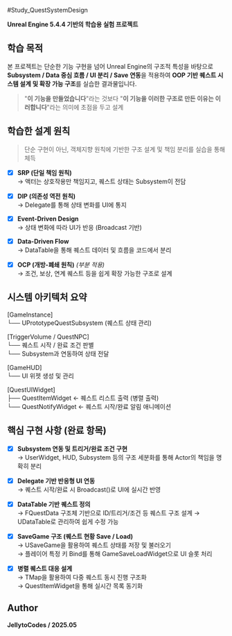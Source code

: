 #Study_QuestSystemDesign

**Unreal Engine 5.4.4 기반의 학습용 실험 프로젝트**

## 학습 목적
본 프로젝트는 단순한 기능 구현을 넘어
Unreal Engine의 구조적 특성을 바탕으로 **Subsystem / Data 중심 흐름 / UI 분리 / Save 연동**을 적용하여
**OOP 기반 퀘스트 시스템 설계 및 확장 가능 구조**를 실습한 결과물입니다.

> "**이 기능을 만들었습니다**"라는 것보다 "**이 기능을 이러한 구조로 만든 이유는 이러합니다**"라는
의미에 초점을 두고 설계

## 학습한 설계 원칙
> 단순 구현이 아닌, 객체지향 원칙에 기반한 구조 설계 및 책임 분리를 실습을 통해 체득
- [X] **SRP (단일 책임 원칙)**  
  → 액터는 상호작용만 책임지고, 퀘스트 상태는 Subsystem이 전담

- [X] **DIP (의존성 역전 원칙)**  
  → Delegate를 통해 상태 변화를 UI에 통지

- [X] **Event-Driven Design**  
  → 상태 변화에 따라 UI가 반응 (Broadcast 기반)

- [X] **Data-Driven Flow**  
  → DataTable을 통해 퀘스트 데이터 및 흐름을 코드에서 분리

- [X] **OCP (개방-폐쇄 원칙)** *(부분 적용)*  
  → 조건, 보상, 연계 퀘스트 등을 쉽게 확장 가능한 구조로 설계

## 시스템 아키텍처 요약
[GameInstance]  
  └── UPrototypeQuestSubsystem (퀘스트 상태 관리)

[TriggerVolume / QuestNPC]  
  └── 퀘스트 시작 / 완료 조건 판별  
  └── Subsystem과 연동하여 상태 전달

[GameHUD]  
  └── UI 위젯 생성 및 관리  

[QuestUIWidget]  
  ├── QuestItemWidget       ← 퀘스트 리스트 출력 (병렬 출력)  
  └── QuestNotifyWidget     ← 퀘스트 시작/완료 알림 애니메이션 

## 핵심 구현 사항 (완료 항목)
- [X] **Subsystem 연동 및 트리거/완료 조건 구현**   
  → UserWidget, HUD, Subsystem 등의 구조 세분화를 통해 Actor의 책임을 명확히 분리

- [X] **Delegate 기반 반응형 UI 연동**  
  → 퀘스트 시작/완료 시 Broadcast()로 UI에 실시간 반영

- [X] **DataTable 기반 퀘스트 정의**  
  → FQuestData 구조체 기반으로 ID/트리거/조건 등 퀘스트 구조 설계
  → UDataTable로 관리하여 쉽게 수정 가능

- [X] **SaveGame 구조 (퀘스트 현황 Save / Load)**  
  → USaveGame을 활용하여 퀘스트 상태를 저장 및 불러오기  
  → 플레이어 특정 키 Bind를 통해 GameSaveLoadWidget으로 UI 슬롯 처리  

- [X] **병렬 퀘스트 대응 설계**  
  → TMap을 활용하여 다중 퀘스트 동시 진행 구조화  
  → QuestItemWidget을 통해 실시간 목록 동기화  

## Author
   **JellytoCodes / 2025.05**
